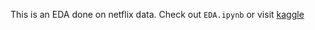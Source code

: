 This is an EDA done on netflix data.
Check out `EDA.ipynb` or visit [kaggle](https://www.kaggle.com/code/athuljyothis/netflix-shows)
